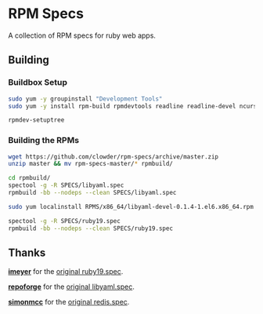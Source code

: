 # RPM Specs

A collection of RPM specs for ruby web apps.

## Building

### Buildbox Setup
```bash
sudo yum -y groupinstall "Development Tools"
sudo yum -y install rpm-build rpmdevtools readline readline-devel ncurses ncurses-devel gdbm gdbm-devel glibc-devel glibc-static tcl-devel gcc unzip openssl-devel db4-devel byacc make libffi libffi-devel

rpmdev-setuptree
```

### Building the RPMs

```bash
wget https://github.com/clowder/rpm-specs/archive/master.zip
unzip master && mv rpm-specs-master/* rpmbuild/

cd rpmbuild/
spectool -g -R SPECS/libyaml.spec
rpmbuild -bb --nodeps --clean SPECS/libyaml.spec

sudo yum localinstall RPMS/x86_64/libyaml-devel-0.1.4-1.el6.x86_64.rpm RPMS/x86_64/libyaml-0.1.4-1.el6.x86_64.rpm

spectool -g -R SPECS/ruby19.spec
rpmbuild -bb --nodeps --clean SPECS/ruby19.spec
```

## Thanks
**[imeyer](http://github.com/imeyer)** for the [original ruby19.spec](https://github.com/imeyer/ruby-1.9.3-rpm).

**[repoforge](https://github.com/repoforge)** for the [original libyaml.spec](https://github.com/repoforge/rpms).

**[simonmcc](https://github.com/simonmcc)** for the [original redis.spec](https://github.com/simonmcc/rpmbuild-redis).
